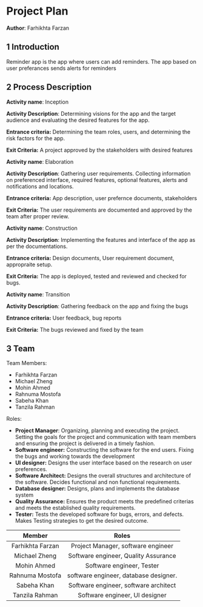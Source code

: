 # Project Plan

**Author**: 
Farhikhta Farzan

## 1 Introduction

Reminder app is the app where users can add reminders. The app based on user preferances sends alerts for reminders
## 2 Process Description

**Activity name**: Inception

**Activity Description**: Determining visions for the app and the target audience and evaluating the desired features for the app.

**Entrance criteria:** Determining the team roles, users, and determining  the risk factors for the app.

**Exit Criteria:** A project approved by the stakeholders with desired features

**Activity name**: Elaboration

**Activity Description**: Gathering user requirements. Collecting information on preferenced interface, required features, optional features, alerts and notifications and locations.

**Entrance criteria:** App description, user prefernce documents, stakeholders

**Exit Criteria:** The user requirements are documented and approved by the team after proper review.

**Activity name**: Construction

**Activity Description**: Implementing the features and interface of the app as per the documentations. 

**Entrance criteria:** Design documents, User requirement document, appropraite setup.

**Exit Criteria:** The app is deployed, tested and reviewed and checked for bugs.

**Activity name**: Transition

**Activity Description**: Gathering feedback on the app and fixing the bugs

**Entrance criteria:** User feedback, bug reports

**Exit Criteria:** The bugs reviewed and fixed by the team
 
## 3 Team

Team Members: 
* Farhikhta Farzan
* Michael Zheng
* Mohin Ahmed
* Rahnuma Mostofa
* Sabeha Khan
* Tanzila Rahman

Roles:
* **Project Manager**: Organizing, planning and executing the project. Setting the goals for the project and communication with team members and ensuring the project is delivered in a timely fashion.
* **Software engineer:** Constructing the software for the end users. Fixing the bugs and working towards the development
* **UI designer:** Designs the user interface based on the research on user preferences.
* **Software Architect:** Designs the overall structures and architecture of the software. Decides functional and non functional requirements.
* **Database designer:** Designs, plans and implements the database system
* **Quality Assurance:** Ensures the product meets the predefined criterias and meets the established quality requirements.
* **Tester:** Tests the developed software for bugs, errors, and defects. Makes Testing strategies to get the desired outcome.
 
| Member                  | Roles                                    | 
| :---:                   | :---:                                    | 
| Farhikhta Farzan        | Project Manager, software engineer       |
| Michael Zheng           | Software engineer, Quality Assurance     |
| Mohin Ahmed             | Software engineer, Tester                |
| Rahnuma Mostofa         | software engineer, database designer.    |
| Sabeha Khan             | Software engineer, software architect    |
| Tanzila Rahman          | Software engineer, UI designer|

